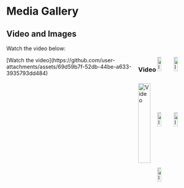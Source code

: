 # Media Gallery

## Video and Images
Watch the video below:
 <div style="flex: 1 1 45%; display: flex; justify-content: center;">
[Watch the video](https://github.com/user-attachments/assets/69d59b7f-52db-44be-a633-3935793dd484)
<div style="display: flex; justify-content: space-between; flex-wrap: wrap; margin-bottom: 20px;">
        <h3>Video</h3>
        <a href="https://github.com/user-attachments/assets/69d59b7f-52db-44be-a633-3935793dd484">
            <img src="https://img.youtube.com/vi/VIDEO_ID/0.jpg" alt="Video" style="width: 80%; max-width: 400px;">
        </a>
    </div>
    <!-- Images Section -->
    <div style="flex: 1 1 45%; display: flex; flex-wrap: wrap; gap: 10px;">
        <img src="https://github.com/user-attachments/assets/22e9db31-9108-4072-a158-e403c13c8ccc" alt="Image 5" style="width: 30%; margin-bottom: 10px; max-width: 200px;">
        <img src="https://github.com/user-attachments/assets/2b51684c-9b56-4870-9696-f6756f842dcb" alt="Image 4" style="width: 30%; margin-bottom: 10px; max-width: 200px;">
        <img src="https://github.com/user-attachments/assets/b12b627f-cd18-4c6b-bc69-32ed956c9b24" alt="Image 1" style="width: 30%; margin-bottom: 10px; max-width: 200px;">
        <img src="https://github.com/user-attachments/assets/39b781a1-0cbd-4737-b178-921341680a57" alt="Image 3" style="width: 30%; margin-bottom: 10px; max-width: 200px;">
        <img src="https://github.com/user-attachments/assets/5de39213-9b3c-48e6-b533-2be26fe6d24c" alt="Image 2" style="width: 30%; margin-bottom: 10px; max-width: 200px;">
    </div>
</div>
